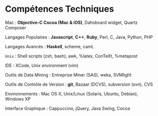 # Compétences Techniques

Mac
: __Objective-C Cocoa (Mac &amp; iOS)__, Dahsboard widget, Quartz Composer

Langages Populaires
: __Javascript__, __C++__, __Ruby__, Perl, C, Java, Python, PHP

Langages Avancés
: __Haskell__, scheme, camL

`Unix`
: Shell scripts (zsh, bash), awk, %latex, ConTeXt, %metapost

IDE
: XCode, Unix environment (vim)

Outils de Data Mining
: Entreprise Miner (SAS), weka, SVMlight

Outils de Contrôle de Version
: __git__, Bazaar (DCVS), subversion (svn), CVS

Environnements
: Mac OS X, Unix/Linux (Solaris, Ubuntu, Debian), Windows&nbsp;XP  

Interface Graphique
: Cappuccino, jQuery, Java Swing, Cocoa
